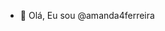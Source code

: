 - 👋 Olá, Eu sou @amanda4ferreira 

<!---
amanda4ferreira/amanda4ferreira is a ✨ special ✨ repository because its `README.md` (this file) appears on your GitHub profile.
You can click the Preview link to take a look at your changes.
--->
